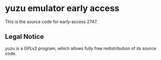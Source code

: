 yuzu emulator early access
=============

This is the source code for early-access 2747.

## Legal Notice

yuzu is a GPLv2 program, which allows fully free redistribution of its source code.